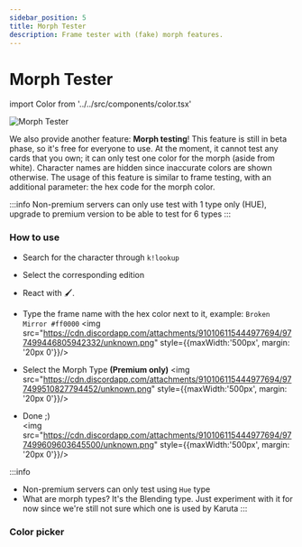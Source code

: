 ```yaml
---
sidebar_position: 5
title: Morph Tester 
description: Frame tester with (fake) morph features.
---
```


# Morph Tester	
import Color from '../../src/components/color.tsx'

![Morph Tester](/img/features/morph.png ':size=100%')

We also provide another feature: **Morph testing**! This feature is still in beta phase, so it's free for everyone to use. At the moment, it cannot test any cards that you own; it can only test one color for the morph (aside from white). Character names are hidden since inaccurate colors are shown otherwise. The usage of this feature is similar to frame testing, with an additional parameter: the hex code for the morph color.


:::info
Non-premium servers can only use test with 1 type only (HUE), upgrade to premium version to be able to test for 6 types
:::

### How to use
- Search for the character through `k!lookup` 
- Select the corresponding edition
- React with 🖌️.
- Type the frame name with the hex color next to it, example: `Broken Mirror #ff0000`
<img src="https://cdn.discordapp.com/attachments/910106115444977694/977499446805942332/unknown.png" style={{maxWidth:'500px', margin: '20px 0'}}/>

- Select the Morph Type **(Premium only)**
<img src="https://cdn.discordapp.com/attachments/910106115444977694/977499510827794452/unknown.png" style={{maxWidth:'500px', margin: '20px 0'}}/>

- Done ;) <br/>
<img src="https://cdn.discordapp.com/attachments/910106115444977694/977499609603645500/unknown.png" style={{maxWidth:'500px', margin: '20px 0'}}/>

:::info
- Non-premium servers can only test using `Hue` type
- What are morph types? It's the Blending type. Just experiment with it for now since we're still not sure which one is used by Karuta
:::

### Color picker
<Color />